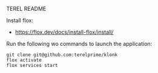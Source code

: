 TEREL README

Install flox:
 - https://flox.dev/docs/install-flox/install/

Run the following wo commands to launch the application:
```
git clone git@github.com:terelprime/klonk
flox activate
flox services start
```
